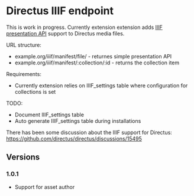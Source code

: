 # Directus IIIF endpoint

This is work in progress. Currently extension extension adds [IIIF presentation API](https://iiif.io/api/presentation/3.0/) support to Directus media files.

URL structure:
- example.org/iiif/manifest/file/<directus-UUID> - returnes simple presentation API 
- example.org/iiif/manifest/:collection/:id - returns the collection item

Requirements:
- Currently extension relies on IIIF_settings table where configuration for collections is set
  
TODO: 
- Document IIIF_settings table
- Auto generate IIIF_settings table during installations

There has been some discussion about the IIIF support for Directus: https://github.com/directus/directus/discussions/15495

## Versions
### 1.0.1
- Support for asset author